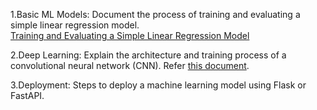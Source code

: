 1.Basic ML Models: 
Document the process of training and evaluating a simple linear regression model.   
[Training and Evaluating a Simple Linear Regression Model](linear_regression.md)

2.Deep Learning: 
Explain the architecture and training process of a convolutional neural network (CNN).
Refer [this document](Architecture_Of_CNN.md).


3.Deployment: 
Steps to deploy a machine learning model using Flask or FastAPI.
